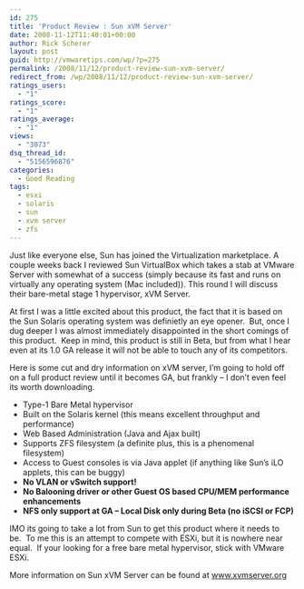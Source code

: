 ```yaml
---
id: 275
title: 'Product Review : Sun xVM Server'
date: 2008-11-12T11:40:01+00:00
author: Rick Scherer
layout: post
guid: http://vmwaretips.com/wp/?p=275
permalink: /2008/11/12/product-review-sun-xvm-server/
redirect_from: /wp/2008/11/12/product-review-sun-xvm-server/
ratings_users:
  - "1"
ratings_score:
  - "1"
ratings_average:
  - "1"
views:
  - "3073"
dsq_thread_id:
  - "5156596876"
categories:
  - Good Reading
tags:
  - esxi
  - solaris
  - sun
  - xvm server
  - zfs
---
```

Just like everyone else, Sun has joined the Virtualization marketplace. A couple weeks back I reviewed Sun VirtualBox which takes a stab at VMware Server with somewhat of a success (simply because its fast and runs on virtually any operating system (Mac included)). This round I will discuss their bare-metal stage 1 hypervisor, xVM Server.



At first I was a little excited about this product, the fact that it is based on the Sun Solaris operating system was definietly an eye opener.  But, once I dug deeper I was almost immediately disappointed in the short comings of this product.  Keep in mind, this product is still in Beta, but from what I hear even at its 1.0 GA release it will not be able to touch any of its competitors.

Here is some cut and dry information on xVM server, I&#8217;m going to hold off on a full product review until it becomes GA, but frankly &#8211; I don&#8217;t even feel its worth downloading.

  * Type-1 Bare Metal hypervisor
  * Built on the Solaris kernel (this means excellent throughput and performance)
  * Web Based Administration (Java and Ajax built)
  * Supports ZFS filesystem (a definite plus, this is a phenomenal filesystem)
  * Access to Guest consoles is via Java applet (if anything like Sun&#8217;s iLO applets, this can be buggy)
  * **No VLAN or vSwitch support!**
  * **No Balooning driver or other Guest OS based CPU/MEM performance enhancements**
  * **NFS only support at GA &#8211; Local Disk only during Beta (no iSCSI or FCP)**

IMO its going to take a lot from Sun to get this product where it needs to be.  To me this is an attempt to compete with ESXi, but it is nowhere near equal.  If your looking for a free bare metal hypervisor, stick with VMware ESXi.

More information on Sun xVM Server can be found at <a href="www.xvmserver.org" target="_blank">www.xvmserver.org</a>